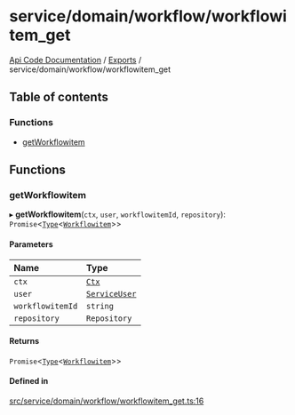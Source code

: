 # service/domain/workflow/workflowitem\_get
 
[Api Code Documentation](../README.md) / [Exports](../modules.md) / service/domain/workflow/workflowitem\_get

## Table of contents

### Functions

- [getWorkflowitem](service_domain_workflow_workflowitem_get.md#getworkflowitem)

## Functions

### getWorkflowitem

▸ **getWorkflowitem**(`ctx`, `user`, `workflowitemId`, `repository`): `Promise`\<[`Type`](result.md#type)\<[`Workflowitem`](../interfaces/service_domain_workflow_workflowitem.Workflowitem.md)\>\>

#### Parameters

| Name | Type |
| :------ | :------ |
| `ctx` | [`Ctx`](../interfaces/lib_ctx.Ctx.md) |
| `user` | [`ServiceUser`](../interfaces/service_domain_organization_service_user.ServiceUser.md) |
| `workflowitemId` | `string` |
| `repository` | `Repository` |

#### Returns

`Promise`\<[`Type`](result.md#type)\<[`Workflowitem`](../interfaces/service_domain_workflow_workflowitem.Workflowitem.md)\>\>

#### Defined in

[src/service/domain/workflow/workflowitem_get.ts:16](https://github.com/openkfw/TruBudget/blob/422cbec/api/src/service/domain/workflow/workflowitem_get.ts#L16)
